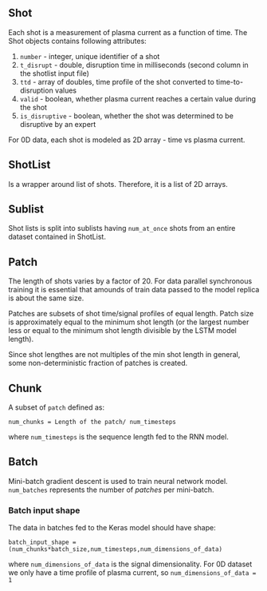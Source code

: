 ## Shot

Each shot is a measurement of plasma current as a function of time. The Shot objects contains following attributes:

 1. `number` - integer, unique identifier of a shot
 1. `t_disrupt` - double, disruption time in milliseconds (second column in the shotlist input file)
 1. `ttd` - array of doubles, time profile of the shot converted to time-to-disruption values
 1. `valid` - boolean, whether plasma current reaches a certain value during the shot
 1. `is_disruptive` - boolean, whether the shot was determined to be disruptive by an expert

        
For 0D data, each shot is modeled as 2D array - time vs plasma current.

## ShotList

Is a wrapper around list of shots. Therefore, it is a list of 2D arrays.

## Sublist

Shot lists is split into sublists having `num_at_once` shots from an entire dataset contained in ShotList. 

## Patch

The length of shots varies by a factor of 20. For data parallel synchronous training it is essential that amounds of train data passed to the model replica is about the same size.

Patches are subsets of shot time/signal profiles of equal length. Patch size is approximately equal to the minimum shot length (or the largest number less or equal to the minimum shot length divisible by the LSTM model length).

Since shot lengthes are not multiples of the min shot length in general, some non-deterministic fraction of patches is created.

## Chunk

A subset of `patch` defined as:
```
num_chunks = Length of the patch/ num_timesteps
```        
where `num_timesteps` is the sequence length fed to the RNN model.

## Batch

Mini-batch gradient descent is used to train neural network model.
`num_batches` represents the number of *patches* per mini-batch.

### Batch input shape

The data in batches fed to the Keras model should have shape:

```
batch_input_shape = (num_chunks*batch_size,num_timesteps,num_dimensions_of_data)
```

where `num_dimensions_of_data` is the signal dimensionality. For 0D dataset we only have a time profile of plasma current,
so `num_dimensions_of_data = 1`
